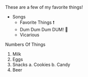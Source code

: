 These are a few of my favorite things!
* Songs
  * Favorite Things :exclamation:
  * Dum Dum Dum DUM! :musical_note:
  * Vicarious
  
Numbers Of Things
1. Milk
2. Eggs
3. Snacks
   a. Cookies
   b. Candy
4. Beer  
   
